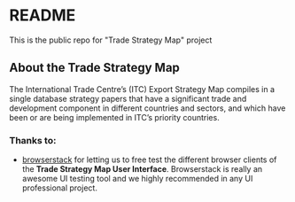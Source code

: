 # README
This is the public repo for "Trade Strategy Map" project 

## About the Trade Strategy Map
The International Trade Centre’s (ITC) Export Strategy Map compiles in a single database strategy papers that have a significant trade and development component in different countries and sectors, and which have been or are being implemented in ITC’s priority countries.


### Thanks to:
+ [browserstack](https://www.browserstack.com/) for letting us to free test the different browser clients of the **Trade Strategy Map User Interface**. Browserstack is really an awesome UI testing tool and we highly recommended in any UI professional project.